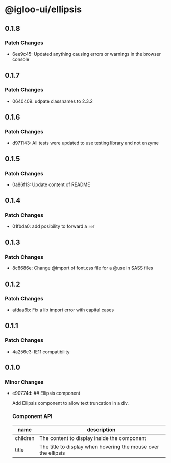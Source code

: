 # @igloo-ui/ellipsis

## 0.1.8

### Patch Changes

- 6ee9c45: Updated anything causing errors or warnings in the browser console

## 0.1.7

### Patch Changes

- 0640409: udpate classnames to 2.3.2

## 0.1.6

### Patch Changes

- d971143: All tests were updated to use testing library and not enzyme

## 0.1.5

### Patch Changes

- 0a86f13: Update content of README

## 0.1.4

### Patch Changes

- 01fbda0: add posibility to forward a `ref`

## 0.1.3

### Patch Changes

- 8c8686e: Change @import of font.css file for a @use in SASS files

## 0.1.2

### Patch Changes

- afdaa6b: Fix a lib import error with capital cases

## 0.1.1

### Patch Changes

- 4a256e3: IE11 compatibility

## 0.1.0

### Minor Changes

- e90774d: ## Ellipsis component

  Add Ellipsis component to allow text truncation in a div.

  ### Component API

  | name     | description                                                    |
  | -------- | -------------------------------------------------------------- |
  | children | The content to display inside the component                    |
  | title    | The title to display when hovering the mouse over the ellipsis |
